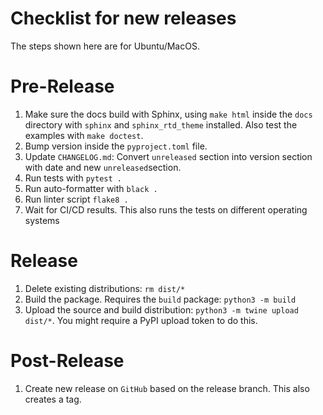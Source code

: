 Checklist for new releases
========

The steps shown here are for Ubuntu/MacOS.

# Pre-Release

1. Make sure the docs build with Sphinx, using `make html` inside the
   `docs` directory with `sphinx` and `sphinx_rtd_theme` installed. Also test the examples with
   `make doctest`.
2. Bump version inside the `pyproject.toml` file.
3. Update `CHANGELOG.md`: Convert `unreleased` section into version section
   with date and new `unreleased`section.
4. Run tests with `pytest .`
5. Run auto-formatter with `black .`
6. Run linter script `flake8 .`
7. Wait for CI/CD results. This also runs the tests on different operating systems

# Release

1. Delete existing distributions: `rm dist/*`
2. Build the package. Requires the `build` package: `python3 -m build`
3. Upload the source and build distribution: `python3 -m twine upload dist/*`. You might require
   a PyPI upload token to do this.

# Post-Release

1. Create new release on `GitHub` based on the release branch. This also creates
   a tag.
